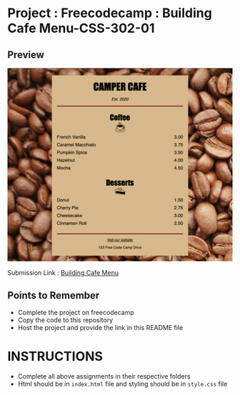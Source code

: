 # Project : Freecodecamp : Building Cafe Menu-CSS-302-01

## Preview

![image](./image/Screenshot%202022-09-21%20at%204.43.23%20PM.png)

Submission Link : [Building Cafe Menu](https://www.freecodecamp.org/learn/2022/responsive-web-design/learn-css-colors-by-building-a-set-of-colored-markers/step-1)

## Points to Remember

- Complete the project on freecodecamp
- Copy the code to this repository
- Host the project and provide the link in this README file

# INSTRUCTIONS

- Complete all above assignments in their respective folders
- Html should be in `index.html` file and styling should be in `style.css` file
